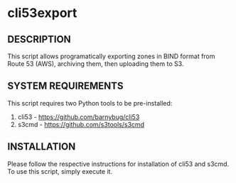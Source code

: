 cli53export
===========

## DESCRIPTION

This script allows programatically exporting zones in BIND format from Route 53 (AWS), archiving them, then uploading them to S3.

## SYSTEM REQUIREMENTS

This script requires two Python tools to be pre-installed:
1) cli53 - https://github.com/barnybug/cli53
2) s3cmd - https://github.com/s3tools/s3cmd

## INSTALLATION

Please follow the respective instructions for installation of cli53 and s3cmd. To use this script, simply execute it.